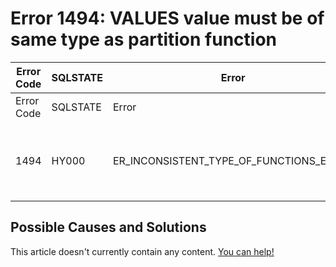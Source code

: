 
# Error 1494: VALUES value must be of same type as partition function


| Error Code | SQLSTATE | Error | Description |
| --- | --- | --- | --- |
| Error Code | SQLSTATE | Error | Description |
| 1494 | HY000 | ER_INCONSISTENT_TYPE_OF_FUNCTIONS_ERROR | VALUES value must be of same type as partition function |




## Possible Causes and Solutions


This article doesn't currently contain any content. [You can help!](/kb/en/writing-and-editing-knowledge-base-articles/)

